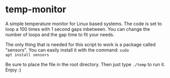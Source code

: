 # temp-monitor
A simple temperature monitor for Linux based systems. The code is set to loop a 100 times with 1 second gaps inbetween. You can change the number of loops and the gap time to fit your needs.

The only thing that is needed for this script to work is a package called "sensors". You can easily install it with the command:
<code>sudo apt install sensors</code>

Be sure to place the file in the root directory. Then just type <code>./temp</code> to run it. Enjoy :)
